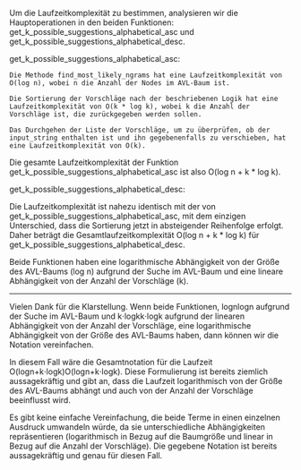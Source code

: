 Um die Laufzeitkomplexität zu bestimmen, analysieren wir die Hauptoperationen in den beiden Funktionen: get_k_possible_suggestions_alphabetical_asc und get_k_possible_suggestions_alphabetical_desc.

get_k_possible_suggestions_alphabetical_asc:

    Die Methode find_most_likely_ngrams hat eine Laufzeitkomplexität von O(log n), wobei n die Anzahl der Nodes im AVL-Baum ist.

    Die Sortierung der Vorschläge nach der beschriebenen Logik hat eine Laufzeitkomplexität von O(k * log k), wobei k die Anzahl der Vorschläge ist, die zurückgegeben werden sollen.

    Das Durchgehen der Liste der Vorschläge, um zu überprüfen, ob der input_string enthalten ist und ihn gegebenenfalls zu verschieben, hat eine Laufzeitkomplexität von O(k).

Die gesamte Laufzeitkomplexität der Funktion get_k_possible_suggestions_alphabetical_asc ist also O(log n + k * log k).

get_k_possible_suggestions_alphabetical_desc:

Die Laufzeitkomplexität ist nahezu identisch mit der von get_k_possible_suggestions_alphabetical_asc, mit dem einzigen Unterschied, dass die Sortierung jetzt in absteigender Reihenfolge erfolgt. Daher beträgt die Gesamtlaufzeitkomplexität O(log n + k * log k) für get_k_possible_suggestions_alphabetical_desc.

Beide Funktionen haben eine logarithmische Abhängigkeit von der Größe des AVL-Baums (log n) aufgrund der Suche im AVL-Baum und eine lineare Abhängigkeit von der Anzahl der Vorschläge (k).

---
Vielen Dank für die Klarstellung. Wenn beide Funktionen, log⁡nlogn aufgrund der Suche im AVL-Baum und k⋅log⁡kk⋅logk aufgrund der linearen Abhängigkeit von der Anzahl der Vorschläge, eine logarithmische Abhängigkeit von der Größe des AVL-Baums haben, dann können wir die Notation vereinfachen.

In diesem Fall wäre die Gesamtnotation für die Laufzeit O(log⁡n+k⋅log⁡k)O(logn+k⋅logk). Diese Formulierung ist bereits ziemlich aussagekräftig und gibt an, dass die Laufzeit logarithmisch von der Größe des AVL-Baums abhängt und auch von der Anzahl der Vorschläge beeinflusst wird.

Es gibt keine einfache Vereinfachung, die beide Terme in einen einzelnen Ausdruck umwandeln würde, da sie unterschiedliche Abhängigkeiten repräsentieren (logarithmisch in Bezug auf die Baumgröße und linear in Bezug auf die Anzahl der Vorschläge). Die gegebene Notation ist bereits aussagekräftig und genau für diesen Fall.

